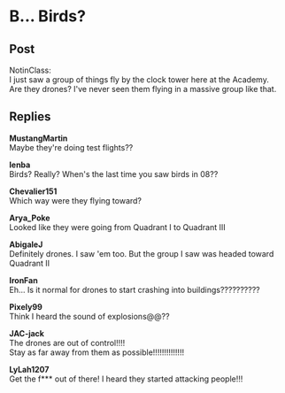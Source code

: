 # B... Birds?
## Post
NotinClass:<br>
I just saw a group of things fly by the clock tower here at the Academy. <br>
Are they drones? I've never seen them flying in a massive group like that.
## Replies
**MustangMartin**<br>
Maybe they're doing test flights??

**lenba**<br>
Birds? Really? When's the last time you saw birds in 08??

**Chevalier151**<br>
Which way were they flying toward?

**Arya_Poke**<br>
Looked like they were going from Quadrant I to Quadrant III

**AbigaleJ**<br>
Definitely drones. I saw 'em too. But the group I saw was headed toward Quadrant II

**IronFan**<br>
Eh... Is it normal for drones to start crashing into buildings??????????

**Pixely99**<br>
Think I heard the sound of explosions@@??

**JAC-jack**<br>
The drones are out of control!!!! <br>
Stay as far away from them as possible!!!!!!!!!!!!!!

**LyLah1207**<br>
Get the f\*\*\* out of there! I heard they started attacking people!!!

